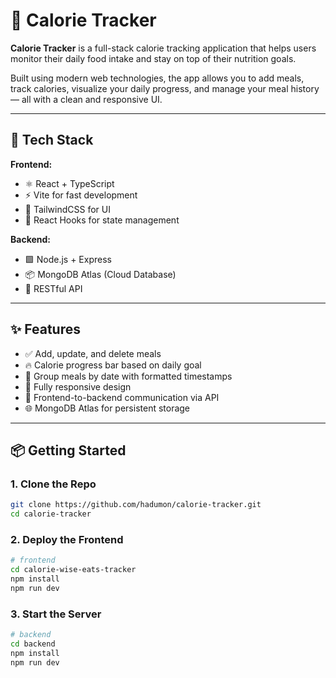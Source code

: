 # 🥗 Calorie Tracker

**Calorie Tracker** is a full-stack calorie tracking application that helps users monitor their daily food intake and stay on top of their nutrition goals.

Built using modern web technologies, the app allows you to add meals, track calories, visualize your daily progress, and manage your meal history — all with a clean and responsive UI.

---

## 🚀 Tech Stack

**Frontend:**
- ⚛️ React + TypeScript
- ⚡ Vite for fast development
- 🎨 TailwindCSS for UI
- 🔄 React Hooks for state management

**Backend:**
- 🟩 Node.js + Express
- 📦 MongoDB Atlas (Cloud Database)
- 🔐 RESTful API

---

## ✨ Features

- ✅ Add, update, and delete meals
- 🔥 Calorie progress bar based on daily goal
- 📆 Group meals by date with formatted timestamps
- 📱 Fully responsive design
- 📡 Frontend-to-backend communication via API
- 🌐 MongoDB Atlas for persistent storage

---

## 📦 Getting Started

### 1. Clone the Repo

```bash
git clone https://github.com/hadumon/calorie-tracker.git
cd calorie-tracker
```

### 2. Deploy the Frontend


```bash
# frontend
cd calorie-wise-eats-tracker
npm install
npm run dev
```

### 3. Start the Server

```bash
# backend
cd backend
npm install
npm run dev
```
